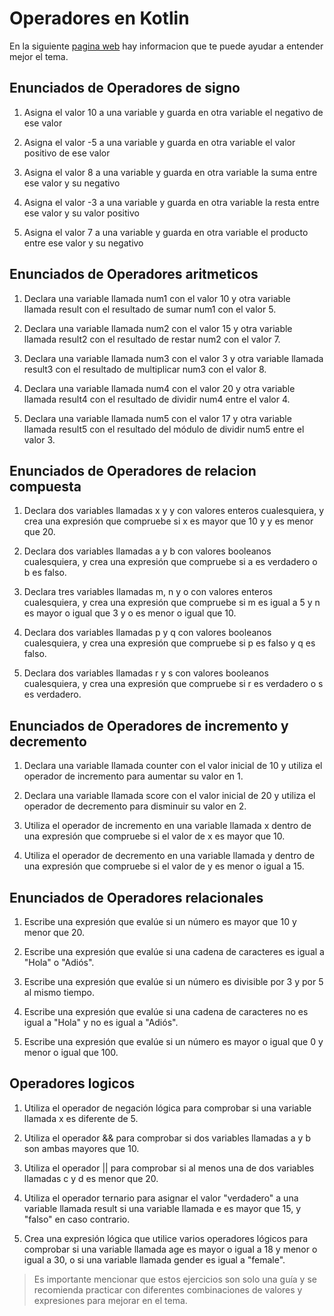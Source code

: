 # Operadores en Kotlin

En la siguiente [pagina web](https://www.develou.com/operadores-en-kotlin/) hay informacion que te puede ayudar a entender mejor el tema.

## Enunciados de Operadores de signo

1. Asigna el valor 10 a una variable y guarda en otra variable el negativo de ese valor

1. Asigna el valor -5 a una variable y guarda en otra variable el valor positivo de ese valor

1. Asigna el valor 8 a una variable y guarda en otra variable la suma entre ese valor y su negativo

1. Asigna el valor -3 a una variable y guarda en otra variable la resta entre ese valor y su valor positivo

1. Asigna el valor 7 a una variable y guarda en otra variable el producto entre ese valor y su negativo

## Enunciados de Operadores aritmeticos

1. Declara una variable llamada num1 con el valor 10 y otra variable llamada result con el resultado de sumar num1 con el valor 5.

1. Declara una variable llamada num2 con el valor 15 y otra variable llamada result2 con el resultado de restar num2 con el valor 7.

1. Declara una variable llamada num3 con el valor 3 y otra variable llamada result3 con el resultado de multiplicar num3 con el valor 8.

1. Declara una variable llamada num4 con el valor 20 y otra variable llamada result4 con el resultado de dividir num4 entre el valor 4.

1. Declara una variable llamada num5 con el valor 17 y otra variable llamada result5 con el resultado del módulo de dividir num5 entre el valor 3.

## Enunciados de Operadores de relacion compuesta

1. Declara dos variables llamadas x y y con valores enteros cualesquiera, y crea una expresión que compruebe si x es mayor que 10 y y es menor que 20.

1. Declara dos variables llamadas a y b con valores booleanos cualesquiera, y crea una expresión que compruebe si a es verdadero o b es falso.

1. Declara tres variables llamadas m, n y o con valores enteros cualesquiera, y crea una expresión que compruebe si m es igual a 5 y n es mayor o igual que 3 y o es menor o igual
 que 10.
1. Declara dos variables llamadas p y q con valores booleanos cualesquiera, y crea una expresión que compruebe si p es falso y q es falso.

1. Declara dos variables llamadas r y s con valores booleanos cualesquiera, y crea una expresión que compruebe si r es verdadero o s es verdadero.


## Enunciados de Operadores de incremento y decremento

1. Declara una variable llamada counter con el valor inicial de 10 y utiliza el operador de incremento para aumentar su valor en 1.

1. Declara una variable llamada score con el valor inicial de 20 y utiliza el operador de decremento para disminuir su valor en 2.

1. Utiliza el operador de incremento en una variable llamada x dentro de una expresión que compruebe si el valor de x es mayor que 10.

1. Utiliza el operador de decremento en una variable llamada y dentro de una expresión que compruebe si el valor de y es menor o igual a 15.


## Enunciados de Operadores relacionales

1. Escribe una expresión que evalúe si un número es mayor que 10 y menor que 20.

2. Escribe una expresión que evalúe si una cadena de caracteres es igual a "Hola" o "Adiós".

3. Escribe una expresión que evalúe si un número es divisible por 3 y por 5 al mismo tiempo.

4. Escribe una expresión que evalúe si una cadena de caracteres no es igual a "Hola" y no es igual a "Adiós".

5. Escribe una expresión que evalúe si un número es mayor o igual que 0 y menor o igual que 100.

## Operadores logicos

1. Utiliza el operador de negación lógica para comprobar si una variable llamada x es diferente de 5.

1. Utiliza el operador && para comprobar si dos variables llamadas a y b son ambas mayores que 10.

1. Utiliza el operador || para comprobar si al menos una de dos variables llamadas c y d es menor que 20.

1. Utiliza el operador ternario para asignar el valor "verdadero" a una variable llamada result si una variable llamada e es mayor que 15, y "falso" en caso contrario.

1. Crea una expresión lógica que utilice varios operadores lógicos para comprobar si una variable llamada age es mayor o igual a 18 y menor o igual a 30, o si una variable 
llamada gender es igual a "female".

> Es importante mencionar que estos ejercicios son solo una guía y se recomienda practicar con diferentes combinaciones de valores y expresiones para mejorar en el tema.
